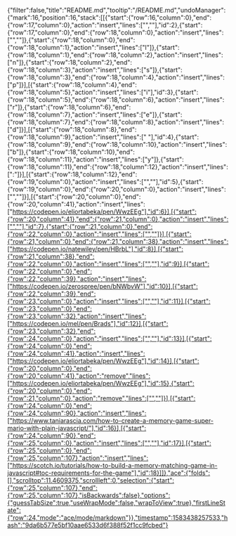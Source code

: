 {"filter":false,"title":"README.md","tooltip":"/README.md","undoManager":{"mark":16,"position":16,"stack":[[{"start":{"row":16,"column":0},"end":{"row":17,"column":0},"action":"insert","lines":["",""],"id":2},{"start":{"row":17,"column":0},"end":{"row":18,"column":0},"action":"insert","lines":["",""]},{"start":{"row":18,"column":0},"end":{"row":18,"column":1},"action":"insert","lines":["I"]},{"start":{"row":18,"column":1},"end":{"row":18,"column":2},"action":"insert","lines":["n"]},{"start":{"row":18,"column":2},"end":{"row":18,"column":3},"action":"insert","lines":["s"]},{"start":{"row":18,"column":3},"end":{"row":18,"column":4},"action":"insert","lines":["p"]}],[{"start":{"row":18,"column":4},"end":{"row":18,"column":5},"action":"insert","lines":["i"],"id":3},{"start":{"row":18,"column":5},"end":{"row":18,"column":6},"action":"insert","lines":["r"]},{"start":{"row":18,"column":6},"end":{"row":18,"column":7},"action":"insert","lines":["e"]},{"start":{"row":18,"column":7},"end":{"row":18,"column":8},"action":"insert","lines":["d"]}],[{"start":{"row":18,"column":8},"end":{"row":18,"column":9},"action":"insert","lines":[" "],"id":4},{"start":{"row":18,"column":9},"end":{"row":18,"column":10},"action":"insert","lines":["b"]},{"start":{"row":18,"column":10},"end":{"row":18,"column":11},"action":"insert","lines":["y"]},{"start":{"row":18,"column":11},"end":{"row":18,"column":12},"action":"insert","lines":[":"]}],[{"start":{"row":18,"column":12},"end":{"row":19,"column":0},"action":"insert","lines":["",""],"id":5},{"start":{"row":19,"column":0},"end":{"row":20,"column":0},"action":"insert","lines":["",""]}],[{"start":{"row":20,"column":0},"end":{"row":20,"column":41},"action":"insert","lines":["https://codepen.io/eliortabeka/pen/WwzEEg"],"id":6}],[{"start":{"row":20,"column":41},"end":{"row":21,"column":0},"action":"insert","lines":["",""],"id":7},{"start":{"row":21,"column":0},"end":{"row":22,"column":0},"action":"insert","lines":["",""]}],[{"start":{"row":21,"column":0},"end":{"row":21,"column":38},"action":"insert","lines":["https://codepen.io/natewiley/pen/HBrbL"],"id":8}],[{"start":{"row":21,"column":38},"end":{"row":22,"column":0},"action":"insert","lines":["",""],"id":9}],[{"start":{"row":22,"column":0},"end":{"row":22,"column":39},"action":"insert","lines":["https://codepen.io/zerospree/pen/bNWbvW"],"id":10}],[{"start":{"row":22,"column":39},"end":{"row":23,"column":0},"action":"insert","lines":["",""],"id":11}],[{"start":{"row":23,"column":0},"end":{"row":23,"column":32},"action":"insert","lines":["https://codepen.io/mel/pen/Brads"],"id":12}],[{"start":{"row":23,"column":32},"end":{"row":24,"column":0},"action":"insert","lines":["",""],"id":13}],[{"start":{"row":24,"column":0},"end":{"row":24,"column":41},"action":"insert","lines":["https://codepen.io/eliortabeka/pen/WwzEEg"],"id":14}],[{"start":{"row":20,"column":0},"end":{"row":20,"column":41},"action":"remove","lines":["https://codepen.io/eliortabeka/pen/WwzEEg"],"id":15},{"start":{"row":20,"column":0},"end":{"row":21,"column":0},"action":"remove","lines":["",""]}],[{"start":{"row":24,"column":0},"end":{"row":24,"column":90},"action":"insert","lines":["https://www.taniarascia.com/how-to-create-a-memory-game-super-mario-with-plain-javascript/"],"id":16}],[{"start":{"row":24,"column":90},"end":{"row":25,"column":0},"action":"insert","lines":["",""],"id":17}],[{"start":{"row":25,"column":0},"end":{"row":25,"column":107},"action":"insert","lines":["https://scotch.io/tutorials/how-to-build-a-memory-matching-game-in-javascript#toc-requirements-for-the-game"],"id":18}]]},"ace":{"folds":[],"scrolltop":11.4609375,"scrollleft":0,"selection":{"start":{"row":25,"column":107},"end":{"row":25,"column":107},"isBackwards":false},"options":{"guessTabSize":true,"useWrapMode":false,"wrapToView":true},"firstLineState":{"row":24,"mode":"ace/mode/markdown"}},"timestamp":1583438257533,"hash":"9da6b577e5bf10aae6533d6f388f52f1cc9fcbed"}